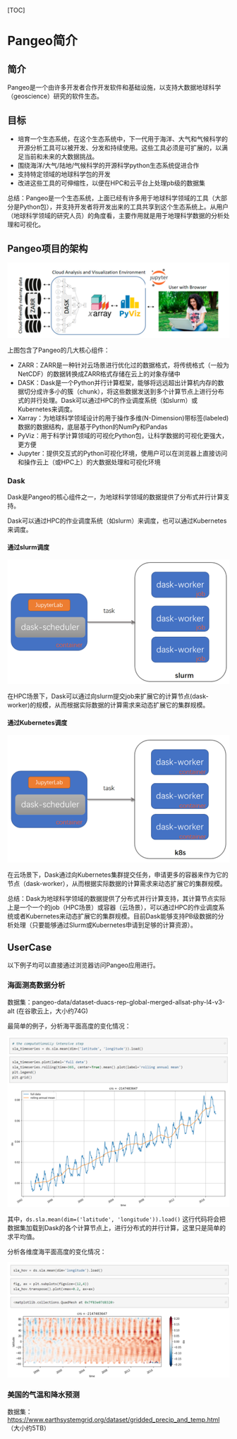 [TOC]



# Pangeo简介

## 简介

Pangeo是一个由许多开发者合作开发软件和基础设施，以支持大数据地球科学（geoscience）研究的软件生态。

## 目标

- 培育一个生态系统，在这个生态系统中，下一代用于海洋、大气和气候科学的开源分析工具可以被开发、分发和持续使用。这些工具必须是可扩展的，以满足当前和未来的大数据挑战。
- 围绕海洋/大气/陆地/气候科学的开源科学python生态系统促进合作
- 支持特定领域的地球科学包的开发
- 改进这些工具的可伸缩性，以便在HPC和云平台上处理pb级的数据集

总结：Pangeo是一个生态系统，上面已经有许多用于地球科学领域的工具（大部分是Python包），并支持开发者将开发出来的工具共享到这个生态系统上。从用户（地球科学领域的研究人员）的角度看，主要作用就是用于地理科学数据的分析处理和可视化。

## Pangeo项目的架构

![image-20200302114410418](image/image-20200302114410418.png)



上图包含了Pangeo的几大核心组件：

- ZARR：ZARR是一种针对云场景进行优化过的数据格式，将传统格式（一般为NetCDF）的数据转换成ZARR格式存储在云上的对象存储中
- DASK：Dask是一个Python并行计算框架，能够将远远超出计算机内存的数据切分成许多小的簇（chunk），将这些数据发送到多个计算节点上进行分布式的并行处理。Dask可以通过HPC的作业调度系统（如slurm）或Kubernetes来调度。
- Xarray：为地球科学领域设计的用于操作多维(N-Dimension)带标签(labeled)数据的数据结构，底层基于Python的NumPy和Pandas
- PyViz：用于科学计算领域的可视化Python包，让科学数据的可视化更强大，更方便
- Jupyter：提供交互式的Python可视化环境，使用户可以在浏览器上直接访问和操作云上（或HPC上）的大数据处理和可视化环境



### Dask

Dask是Pangeo的核心组件之一，为地球科学领域的数据提供了分布式并行计算支持。

Dask可以通过HPC的作业调度系统（如slurm）来调度，也可以通过Kubernetes来调度。

#### 通过slurm调度

![image-20200306162253687](image/image-20200306162253687.png)

在HPC场景下，Dask可以通过向slurm提交job来扩展它的计算节点(dask-worker)的规模，从而根据实际数据的计算需求来动态扩展它的集群规模。



#### 通过Kubernetes调度

![image-20200306162044909](image/image-20200306162044909.png)

在云场景下，Dask通过向Kubernetes集群提交任务，申请更多的容器来作为它的节点（dask-worker），从而根据实际数据的计算需求来动态扩展它的集群规模。

总结：Dask为地球科学领域的数据提供了分布式并行计算支持，其计算节点实际上是一个一个的job（HPC场景）或容器（云场景），可以通过HPC的作业调度系统或者Kubernetes来动态扩展它的集群规模。目前Dask能够支持PB级数据的分析处理（只要能够通过Slurm或Kubernetes申请到足够的计算资源）。



## UserCase

以下例子均可以直接通过浏览器访问Pangeo应用进行。

### 海面测高数据分析

数据集：pangeo-data/dataset-duacs-rep-global-merged-allsat-phy-l4-v3-alt (在谷歌云上，大小约74G)

最简单的例子，分析海平面高度的变化情况：

![image-20200408180147872](image/image-20200408180147872.png)

其中，`ds.sla.mean(dim=('latitude', 'longitude')).load()` 这行代码将会把数据集加载到Dask的各个计算节点上，进行分布式的并行计算，这里只是简单的求平均值。

分析各维度海平面高度的变化情况：

![image-20200408180535768](image/image-20200408180535768.png)



### 美国的气温和降水预测

数据集：https://www.earthsystemgrid.org/dataset/gridded_precip_and_temp.html （大小约5TB）







